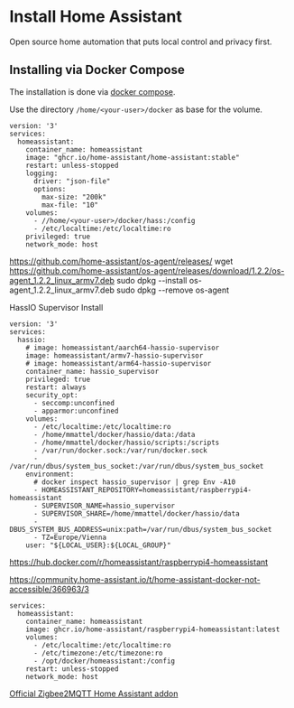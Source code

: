 # Install Home Assistant

Open source home automation that puts local control and privacy first.

## Installing via Docker Compose

The installation is done via [docker compose](https://www.home-assistant.io/installation/alternative/#docker-compose).

Use the directory `/home/<your-user>/docker` as base for the volume.

```
version: '3'
services:
  homeassistant:
    container_name: homeassistant
    image: "ghcr.io/home-assistant/home-assistant:stable"
    restart: unless-stopped
    logging:
      driver: "json-file"
      options:
        max-size: "200k"
        max-file: "10"
    volumes:
      - //home/<your-user>/docker/hass:/config
      - /etc/localtime:/etc/localtime:ro
    privileged: true
    network_mode: host
```

https://github.com/home-assistant/os-agent/releases/
wget https://github.com/home-assistant/os-agent/releases/download/1.2.2/os-agent_1.2.2_linux_armv7.deb
sudo dpkg --install os-agent_1.2.2_linux_armv7.deb
sudo dpkg --remove os-agent

HassIO Supervisor Install

```
version: '3'
services:
  hassio:
    # image: homeassistant/aarch64-hassio-supervisor
    image: homeassistant/armv7-hassio-supervisor
    # image: homeassistant/arm64-hassio-supervisor
    container_name: hassio_supervisor
    privileged: true
    restart: always
    security_opt:
      - seccomp:unconfined
      - apparmor:unconfined
    volumes:
      - /etc/localtime:/etc/localtime:ro
      - /home/mmattel/docker/hassio/data:/data
      - /home/mmattel/docker/hassio/scripts:/scripts
      - /var/run/docker.sock:/var/run/docker.sock
      - /var/run/dbus/system_bus_socket:/var/run/dbus/system_bus_socket
    environment:
      # docker inspect hassio_supervisor | grep Env -A10
      - HOMEASSISTANT_REPOSITORY=homeassistant/raspberrypi4-homeassistant
      - SUPERVISOR_NAME=hassio_supervisor
      - SUPERVISOR_SHARE=/home/mmattel/docker/hassio/data
      - DBUS_SYSTEM_BUS_ADDRESS=unix:path=/var/run/dbus/system_bus_socket
      - TZ=Europe/Vienna
    user: "${LOCAL_USER}:${LOCAL_GROUP}"
```

https://hub.docker.com/r/homeassistant/raspberrypi4-homeassistant

https://community.home-assistant.io/t/home-assistant-docker-not-accessible/366963/3

```
services:
  homeassistant:
    container_name: homeassistant
    image: ghcr.io/home-assistant/raspberrypi4-homeassistant:latest
    volumes:
      - /etc/localtime:/etc/localtime:ro
      - /etc/timezone:/etc/timezone:ro
      - /opt/docker/homeassistant:/config
    restart: unless-stopped
    network_mode: host
```

[Official Zigbee2MQTT Home Assistant addon](https://www.zigbee2mqtt.io/guide/installation/03_ha_addon.html#home-assistant-addon)
